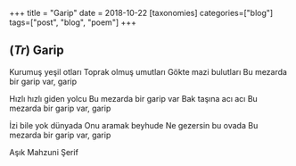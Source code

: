 +++
title = "Garip"
date = 2018-10-22
[taxonomies]
categories=["blog"]
tags=["post", "blog", "poem"]
+++

## (*Tr*) Garip

Kurumuş yeşil otları
Toprak olmuş umutları
Gökte mazi bulutları
Bu mezarda bir garip var, garip

Hızlı hızlı giden yolcu
Bu mezarda bir garip var
Bak taşına acı acı
Bu mezarda bir garip var, garip

İzi bile yok dünyada
Onu aramak beyhude
Ne gezersin bu ovada
Bu mezarda bir garip var, garip


Aşık Mahzuni Şerif